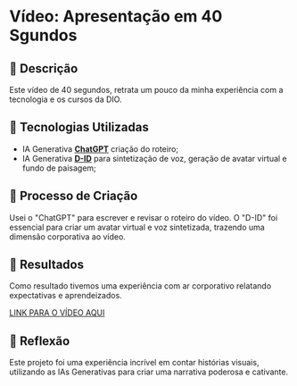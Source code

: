 # Vídeo: Apresentação em 40 Sgundos

## 📒 Descrição
Este vídeo de 40 segundos, retrata um pouco da minha experiência com a tecnologia e os cursos da DIO. 

## 🤖 Tecnologias Utilizadas
- IA Generativa **[ChatGPT](https://chat.openai.com)** criação do roteiro;
- IA Generativa **[D-ID](https://www.d-id.com)** para sintetização de voz, geração de avatar virtual e fundo de paisagem;


## 🧐 Processo de Criação
Usei o "ChatGPT" para escrever e revisar o roteiro do vídeo. O "D-ID" foi essencial para criar um avatar virtual e voz sintetizada, trazendo uma dimensão corporativa ao vídeo. 

## 🚀 Resultados
Como resultado tivemos uma experiência com ar corporativo relatando expectativas e aprendeizados. 

[LINK PARA O VÍDEO AQUI]()

## 💭 Reflexão
Este projeto foi uma experiência incrível em contar histórias visuais, utilizando as IAs Generativas para criar uma narrativa poderosa e cativante.
